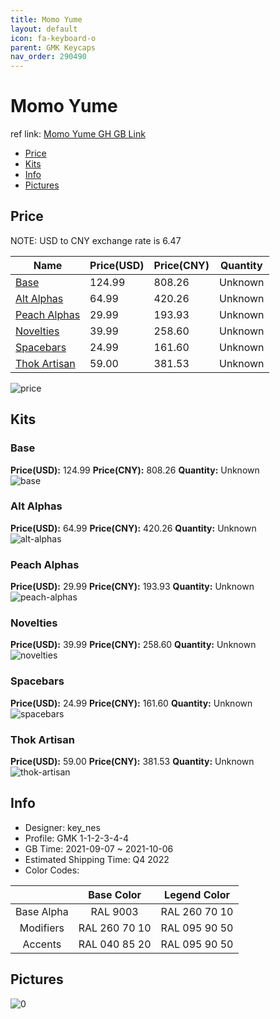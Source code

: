 ```yaml
---
title: Momo Yume 
layout: default
icon: fa-keyboard-o
parent: GMK Keycaps
nav_order: 290490
---
```


# Momo Yume 

ref link: [Momo Yume GH GB Link](https://geekhack.org/index.php?topic=112807.0)

* [Price](#price)
* [Kits](#kits)
* [Info](#info)
* [Pictures](#pictures)

## Price

NOTE: USD to CNY exchange rate is 6.47

| Name          | Price(USD)   |  Price(CNY) | Quantity |
| ------------- | ------------ |  ---------- | -------- |
|[Base](#base)|124.99|808.26|Unknown|
|[Alt Alphas](#alt-alphas)|64.99|420.26|Unknown|
|[Peach Alphas](#peach-alphas)|29.99|193.93|Unknown|
|[Novelties](#novelties)|39.99|258.60|Unknown|
|[Spacebars](#spacebars)|24.99|161.60|Unknown|
|[Thok Artisan](#thok-artisan)|59.00|381.53|Unknown|

<img src="{{ 'assets/images/gmk-keycaps/Momo-Yume/price.png' | relative_url }}" alt="price" class="image featured">

## Kits
### Base  
**Price(USD):** 124.99	**Price(CNY):** 808.26	**Quantity:** Unknown  
<img src="{{ 'assets/images/gmk-keycaps/Momo-Yume/kits_pics/base.png' | relative_url }}" alt="base" class="image featured">

### Alt Alphas  
**Price(USD):** 64.99	**Price(CNY):** 420.26	**Quantity:** Unknown  
<img src="{{ 'assets/images/gmk-keycaps/Momo-Yume/kits_pics/alt-alphas.png' | relative_url }}" alt="alt-alphas" class="image featured">

### Peach Alphas  
**Price(USD):** 29.99	**Price(CNY):** 193.93	**Quantity:** Unknown  
<img src="{{ 'assets/images/gmk-keycaps/Momo-Yume/kits_pics/peach-alphas.png' | relative_url }}" alt="peach-alphas" class="image featured">

### Novelties  
**Price(USD):** 39.99	**Price(CNY):** 258.60	**Quantity:** Unknown  
<img src="{{ 'assets/images/gmk-keycaps/Momo-Yume/kits_pics/novelties.png' | relative_url }}" alt="novelties" class="image featured">

### Spacebars  
**Price(USD):** 24.99	**Price(CNY):** 161.60	**Quantity:** Unknown  
<img src="{{ 'assets/images/gmk-keycaps/Momo-Yume/kits_pics/spacebars.png' | relative_url }}" alt="spacebars" class="image featured">

### Thok Artisan  
**Price(USD):** 59.00	**Price(CNY):** 381.53	**Quantity:** Unknown  
<img src="{{ 'assets/images/gmk-keycaps/Momo-Yume/kits_pics/thok-artisan.png' | relative_url }}" alt="thok-artisan" class="image featured">

## Info
* Designer: key_nes  
* Profile: GMK 1-1-2-3-4-4  
* GB Time: 2021-09-07 ~ 2021-10-06  
* Estimated Shipping Time: Q4 2022  
* Color Codes:  

| |Base Color     | Legend Color
| :-------------: | :-------------: | :------------:
|Base Alpha|RAL 9003|RAL 260 70 10
|Modifiers|RAL 260 70 10|RAL 095 90 50
|Accents|RAL 040 85 20|RAL 095 90 50


## Pictures  
<img src="{{ 'assets/images/gmk-keycaps/Momo-Yume/rendering_pics/0.jpg' | relative_url }}" alt="0" class="image featured">
